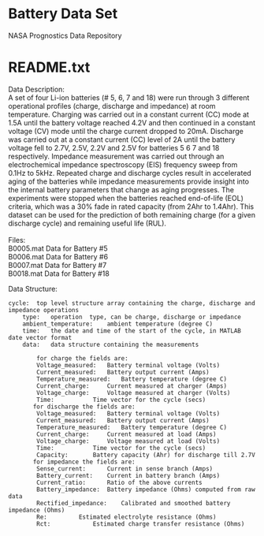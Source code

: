 # Battery Data Set
 NASA Prognostics Data Repository

# README.txt
Data Description:<br/>
A set of four Li-ion batteries (# 5, 6, 7 and 18) were run through 3 different operational profiles (charge, discharge and impedance) at room temperature. Charging was carried out in a constant current (CC) mode at 1.5A until the battery voltage reached 4.2V and then continued in a constant voltage (CV) mode until the charge current dropped to 20mA. Discharge was carried out at a constant current (CC) level of 2A until the battery voltage fell to 2.7V, 2.5V, 2.2V and 2.5V for batteries 5 6 7 and 18 respectively. Impedance measurement was carried out through an electrochemical impedance spectroscopy (EIS) frequency sweep from 0.1Hz to 5kHz. Repeated charge and discharge cycles result in accelerated aging of the batteries while impedance measurements provide insight into the internal battery parameters that change as aging progresses. The experiments were stopped when the batteries reached end-of-life (EOL) criteria, which was a 30% fade in rated capacity (from 2Ahr to 1.4Ahr). This dataset can be used for the prediction of both remaining charge (for a given discharge cycle) and remaining useful life (RUL).<br/>
<br/>
Files:<br/>
B0005.mat	Data for Battery #5<br/>
B0006.mat	Data for Battery #6<br/>
B0007.mat	Data for Battery #7<br/>
B0018.mat	Data for Battery #18<br/>

Data Structure:<br/>

	cycle:	top level structure array containing the charge, discharge and impedance operations
		type: 	operation  type, can be charge, discharge or impedance
		ambient_temperature:	ambient temperature (degree C)
		time: 	the date and time of the start of the cycle, in MATLAB  date vector format
		data:	data structure containing the measurements
	
	    	for charge the fields are:
			Voltage_measured: 	Battery terminal voltage (Volts)
			Current_measured:	Battery output current (Amps)
			Temperature_measured: 	Battery temperature (degree C)
			Current_charge:		Current measured at charger (Amps)
			Voltage_charge:		Voltage measured at charger (Volts)
			Time:			Time vector for the cycle (secs)
		   for discharge the fields are:
			Voltage_measured: 	Battery terminal voltage (Volts)
			Current_measured:	Battery output current (Amps)
			Temperature_measured: 	Battery temperature (degree C)
			Current_charge:		Current measured at load (Amps)
			Voltage_charge:		Voltage measured at load (Volts)
			Time:			Time vector for the cycle (secs)
			Capacity:		Battery capacity (Ahr) for discharge till 2.7V 
		   for impedance the fields are:
			Sense_current:		Current in sense branch (Amps)
			Battery_current:	Current in battery branch (Amps)
			Current_ratio:		Ratio of the above currents
			Battery_impedance:	Battery impedance (Ohms) computed from raw data
			Rectified_impedance:	Calibrated and smoothed battery impedance (Ohms)
			Re:			Estimated electrolyte resistance (Ohms)
			Rct:			Estimated charge transfer resistance (Ohms)
